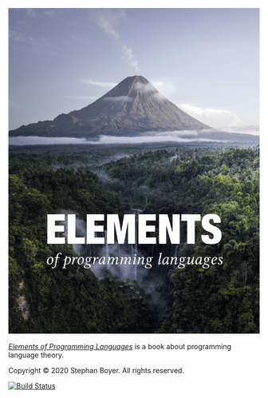 [![Book cover](https://raw.githubusercontent.com/stepchowfun/book/master/cover.jpg)](https://static.stephanboyer.com/book.pdf)

*[Elements of Programming Languages](https://static.stephanboyer.com/book.pdf)* is a book about programming language theory.

Copyright © 2020 Stephan Boyer. All rights reserved.

[![Build Status](https://travis-ci.org/stepchowfun/book.svg?branch=master)](https://travis-ci.org/stepchowfun/book)
